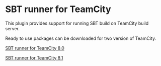 SBT runner for TeamCity
=============

This plugin provides support for running SBT build on TeamCity build server.

Ready to use packages can be downloaded for two version of TeamCity.

[SBT runner for TeamCity 8.0](http://teamcity.jetbrains.com/viewType.html?buildTypeId=TeamCityPluginsByJetBrains_SbtRunner_TeamcitySbtRunner80)

[SBT runner for TeamCity 8.1](http://teamcity.jetbrains.com/viewType.html?buildTypeId=TeamCityPluginsByJetBrains_SbtRunner_SbtTeamcityLogger)